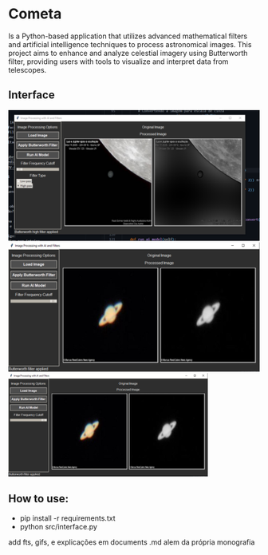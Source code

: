 # Cometa
Is a Python-based application that utilizes advanced mathematical filters and artificial intelligence techniques to process astronomical images. This project aims to enhance and analyze celestial imagery using Butterworth filter, providing users with tools to visualize and interpret data from telescopes.

## Interface

![Descrição](img/jup.png)
![](tyki.png)
<img src="img/tyki.png" alt="Minha imagem" width="400"/>


## How to use:
- pip install -r requirements.txt
- python src/interface.py

add fts, gifs, e explicações em documents .md alem da própria monografia